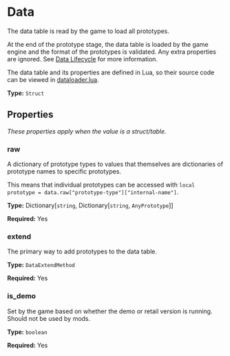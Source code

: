 # Data

The data table is read by the game to load all prototypes.

At the end of the prototype stage, the data table is loaded by the game engine and the format of the prototypes is validated. Any extra properties are ignored. See [Data Lifecycle](runtime:data-lifecycle) for more information.

The data table and its properties are defined in Lua, so their source code can be viewed in [dataloader.lua](https://github.com/wube/factorio-data/blob/master/core/lualib/dataloader.lua).

**Type:** `Struct`

## Properties

*These properties apply when the value is a struct/table.*

### raw

A dictionary of prototype types to values that themselves are dictionaries of prototype names to specific prototypes.

This means that individual prototypes can be accessed with `local prototype = data.raw["prototype-type"]["internal-name"]`.

**Type:** Dictionary[`string`, Dictionary[`string`, `AnyPrototype`]]

**Required:** Yes

### extend

The primary way to add prototypes to the data table.

**Type:** `DataExtendMethod`

**Required:** Yes

### is_demo

Set by the game based on whether the demo or retail version is running. Should not be used by mods.

**Type:** `boolean`

**Required:** Yes


